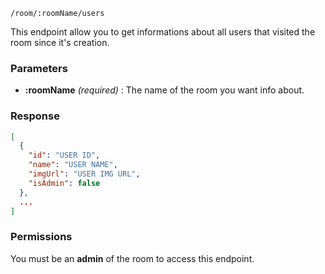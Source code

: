 	/room/:roomName/users

This endpoint allow you to get informations about all users that visited the room since it's creation.

### Parameters ###
* **:roomName** *(required)* : The name of the room you want info about.

### Response ###
```json
[
  {
    "id": "USER ID",
    "name": "USER NAME",
    "imgUrl": "USER IMG URL",
    "isAdmin": false
  },
  ...
]
```

### Permissions ###
You must be an **admin** of the room to access this endpoint.